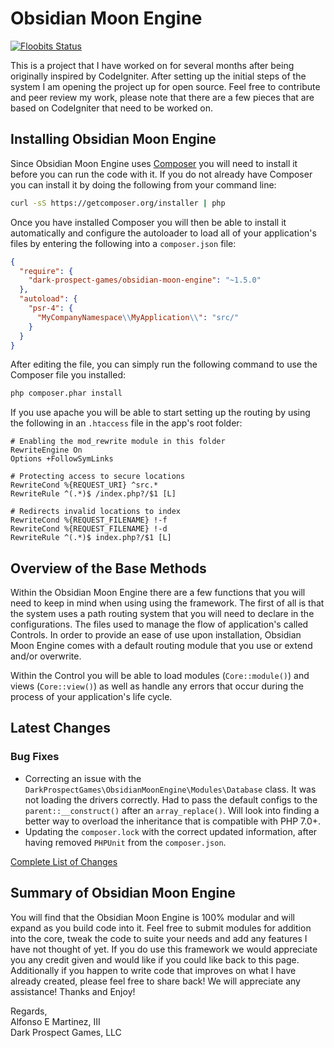 Obsidian Moon Engine
====================

[![Floobits Status](https://floobits.com/opensaurusrex/obsidian-moon-engine.svg)](https://floobits.com/opensaurusrex/obsidian-moon-engine/redirect)

This is a project that I have worked on for several months after being originally inspired
by CodeIgniter. After setting up the initial steps of the system I am opening the
project up for open source. Feel free to contribute and peer review my work, please
note that there are a few pieces that are based on CodeIgniter that need to be worked on.

<a name="installing"></a>
## Installing Obsidian Moon Engine

Since Obsidian Moon Engine uses [Composer](http://getcomposer.org) you will need to install it before you can run the
code with it. If you do not already have Composer you can install it by doing the following from your command line:

```bash
curl -sS https://getcomposer.org/installer | php
```

Once you have installed Composer you will then be able to install it automatically and configure the autoloader to load
all of your application's files by entering the following into a `composer.json` file:

```json
{
  "require": {
    "dark-prospect-games/obsidian-moon-engine": "~1.5.0"
  },
  "autoload": {
    "psr-4": {
      "MyCompanyNamespace\\MyApplication\\": "src/"
    }
  }
}
```

After editing the file, you can simply run the following command to use the Composer file you installed:

```bash
php composer.phar install
```

If you use apache you will be able to start setting up the routing by using the following in an `.htaccess` file in the 
app's root folder:

```
# Enabling the mod_rewrite module in this folder
RewriteEngine On
Options +FollowSymLinks

# Protecting access to secure locations
RewriteCond %{REQUEST_URI} ^src.*
RewriteRule ^(.*)$ /index.php?/$1 [L]

# Redirects invalid locations to index
RewriteCond %{REQUEST_FILENAME} !-f
RewriteCond %{REQUEST_FILENAME} !-d
RewriteRule ^(.*)$ index.php?/$1 [L]
```

<a name="base-methods"></a>
## Overview of the Base Methods

Within the Obsidian Moon Engine there are a few functions that you will need to keep in mind when using using the 
framework. The first of all is that the system uses a path routing system that you will need to declare in the 
configurations. The files used to manage the flow of application's called Controls. In order to provide an ease of use 
upon installation, Obsidian Moon Engine comes with a default routing module that you use or extend and/or overwrite.

Within the Control you will be able to load modules (`Core::module()`) and views (`Core::view()`) as well as handle any 
errors that occur during the process of your application's life cycle.

<a name="latest-changes"></a>
## Latest Changes

<a name="latest-changes.bug-fixes"></a>
### Bug Fixes

- Correcting an issue with the `DarkProspectGames\ObsidianMoonEngine\Modules\Database` class. It was not loading the 
  drivers correctly. Had to pass the default configs to the `parent::__construct()` after an `array_replace()`. Will 
  look into finding a better way to overload the inheritance that is compatible with PHP 7.0+.
- Updating the `composer.lock` with the correct updated information, after having removed `PHPUnit` from the 
  `composer.json`.

[Complete List of Changes](CHANGELOG.md)

<a name="summary"></a>
## Summary of Obsidian Moon Engine

You will find that the Obsidian Moon Engine is 100% modular and will expand as you build code into it. Feel free to
submit modules for addition into the core, tweak the code to suite your needs and add any features I have not thought
of yet. If you do use this framework we would appreciate you any credit given and would like if you could like back to
this page. Additionally if you happen to write code that improves on what I have already created, please feel free to
share back! We will appreciate any assistance! Thanks and Enjoy!

Regards,  
Alfonso E Martinez, III  
Dark Prospect Games, LLC
